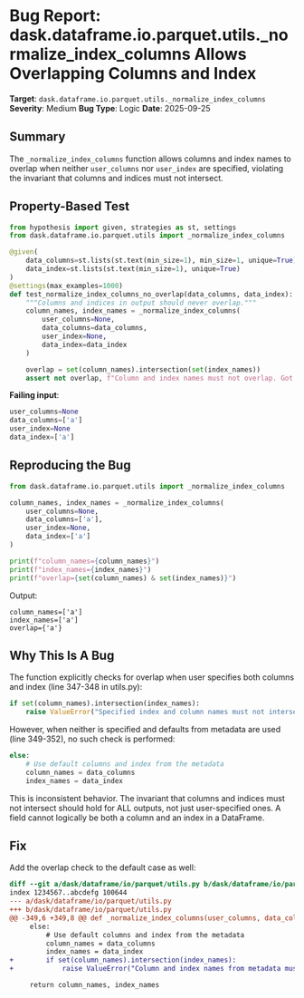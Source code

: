 # Bug Report: dask.dataframe.io.parquet.utils._normalize_index_columns Allows Overlapping Columns and Index

**Target**: `dask.dataframe.io.parquet.utils._normalize_index_columns`
**Severity**: Medium
**Bug Type**: Logic
**Date**: 2025-09-25

## Summary

The `_normalize_index_columns` function allows columns and index names to overlap when neither `user_columns` nor `user_index` are specified, violating the invariant that columns and indices must not intersect.

## Property-Based Test

```python
from hypothesis import given, strategies as st, settings
from dask.dataframe.io.parquet.utils import _normalize_index_columns

@given(
    data_columns=st.lists(st.text(min_size=1), min_size=1, unique=True),
    data_index=st.lists(st.text(min_size=1), unique=True)
)
@settings(max_examples=1000)
def test_normalize_index_columns_no_overlap(data_columns, data_index):
    """Columns and indices in output should never overlap."""
    column_names, index_names = _normalize_index_columns(
        user_columns=None,
        data_columns=data_columns,
        user_index=None,
        data_index=data_index
    )

    overlap = set(column_names).intersection(set(index_names))
    assert not overlap, f"Column and index names must not overlap. Got: {overlap}"
```

**Failing input**:
```python
user_columns=None
data_columns=['a']
user_index=None
data_index=['a']
```

## Reproducing the Bug

```python
from dask.dataframe.io.parquet.utils import _normalize_index_columns

column_names, index_names = _normalize_index_columns(
    user_columns=None,
    data_columns=['a'],
    user_index=None,
    data_index=['a']
)

print(f"column_names={column_names}")
print(f"index_names={index_names}")
print(f"overlap={set(column_names) & set(index_names)}")
```

Output:
```
column_names=['a']
index_names=['a']
overlap={'a'}
```

## Why This Is A Bug

The function explicitly checks for overlap when user specifies both columns and index (line 347-348 in utils.py):

```python
if set(column_names).intersection(index_names):
    raise ValueError("Specified index and column names must not intersect")
```

However, when neither is specified and defaults from metadata are used (line 349-352), no such check is performed:

```python
else:
    # Use default columns and index from the metadata
    column_names = data_columns
    index_names = data_index
```

This is inconsistent behavior. The invariant that columns and indices must not intersect should hold for ALL outputs, not just user-specified ones. A field cannot logically be both a column and an index in a DataFrame.

## Fix

Add the overlap check to the default case as well:

```diff
diff --git a/dask/dataframe/io/parquet/utils.py b/dask/dataframe/io/parquet/utils.py
index 1234567..abcdefg 100644
--- a/dask/dataframe/io/parquet/utils.py
+++ b/dask/dataframe/io/parquet/utils.py
@@ -349,6 +349,8 @@ def _normalize_index_columns(user_columns, data_columns, user_index, data_index
     else:
         # Use default columns and index from the metadata
         column_names = data_columns
         index_names = data_index
+        if set(column_names).intersection(index_names):
+            raise ValueError("Column and index names from metadata must not intersect")

     return column_names, index_names
```